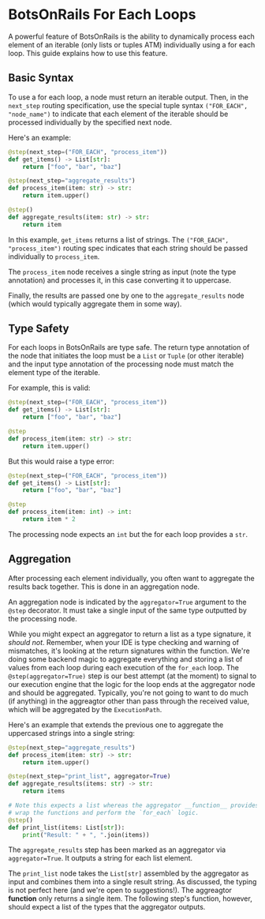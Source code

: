 # BotsOnRails For Each Loops 

A powerful feature of BotsOnRails is the ability to dynamically process each element of an iterable 
(only lists or tuples ATM) individually using a for each loop. This guide explains how to use this feature.

## Basic Syntax

To use a for each loop, a node must return an iterable output. Then, in the `next_step` routing specification, use the 
special tuple syntax `("FOR_EACH", "node_name")` to indicate that each element of the iterable should be processed 
individually by the specified next node.

Here's an example:

```python
@step(next_step=("FOR_EACH", "process_item"))
def get_items() -> List[str]:
    return ["foo", "bar", "baz"]

@step(next_step="aggregate_results")  
def process_item(item: str) -> str:
    return item.upper()

@step()
def aggregate_results(item: str) -> str:
    return item
```

In this example, `get_items` returns a list of strings. The `("FOR_EACH", "process_item")` routing spec indicates that 
each string should be passed individually to `process_item`. 

The `process_item` node receives a single string as input (note the type annotation) and processes it, in this case 
converting it to uppercase.

Finally, the results are passed one by one to the `aggregate_results` node (which would typically aggregate them in 
some way).

## Type Safety

For each loops in BotsOnRails are type safe. The return type annotation of the node that initiates the loop must be a 
`List` or `Tuple` (or other iterable) and the input type annotation of the processing node must match the element type 
of the iterable.

For example, this is valid:

```python
@step(next_step=("FOR_EACH", "process_item"))
def get_items() -> List[str]:
    return ["foo", "bar", "baz"]

@step
def process_item(item: str) -> str:
    return item.upper()
```

But this would raise a type error:

```python
@step(next_step=("FOR_EACH", "process_item"))
def get_items() -> List[str]:
    return ["foo", "bar", "baz"] 

@step
def process_item(item: int) -> int: 
    return item * 2
```

The processing node expects an `int` but the for each loop provides a `str`.

## Aggregation

After processing each element individually, you often want to aggregate the results back together. This is done in an 
aggregation node.

An aggregation node is indicated by the `aggregator=True` argument to the `@step` decorator. It must take a single
input of the same type outputted by the processing node. 

While you might expect an aggregator to return a list as a type signature, it *should not*. Remember, when your IDE is 
type checking and warning of mismatches, it's looking at the return signatures within the function. We're doing some 
backend magic to aggregate everything and storing a list of values from each loop during each execution of the 
`for_each` loop. The `@step(aggregator=True)` step is our best attempt (at the moment) to signal to our execution 
engine that the logic for the loop ends at the aggregator node and should be aggregated. Typically, you're not going
to want to do much (if anything) in the aggreagtor other than pass through the received value, which will be aggregated
by the `ExecutionPath`.

Here's an example that extends the previous one to aggregate the uppercased strings into a single string:

```python
@step(next_step="aggregate_results")
def process_item(item: str) -> str:
    return item.upper()

@step(next_step="print_list", aggregator=True)
def aggregate_results(items: str) -> str:
    return items

# Note this expects a list whereas the aggregator __function__ provides just a single string. This is due to how we 
# wrap the functions and perform the `for_each` logic.
@step()
def print_list(items: List[str]):
    print("Result: " + ", ".join(items))
```

The `aggregate_results` step has been marked as an aggregator via `aggregator=True`. It outputs a string for each list 
element.

The `print_list` node takes the `List[str]` assembled by the aggregator as input and combines them into a single result 
string. As discussed, the typing is not perfect here (and we're open to suggestions!). The aggreagtor __function__
only returns a single item. The following step's function, however, should expect a list of the types that the aggregator
outputs. 
